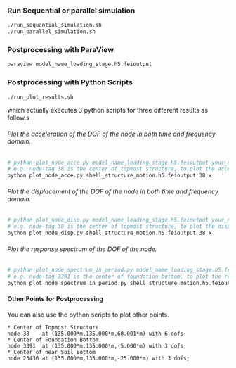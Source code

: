 ### Run Sequential or parallel simulation
```bash
./run_sequential_simulation.sh
./run_parallel_simulation.sh
```

### Postprocessing with ParaView
```bash
paraview model_name_loading_stage.h5.feioutput
```

### Postprocessing with Python Scripts
```bash
./run_plot_results.sh
```
which actually executes 3 python scripts for three different results as follow.s

###### Plot the acceleration of the DOF of the node in both time and frequency domain.
```bash
# python plot_node_acce.py model_name_loading_stage.h5.feioutput your_nodetag your_dof
# e.g. node-tag 38 is the center of topmost structure, to plot the acceleration series in x direction of node 38 : 
python plot_node_acce.py shell_structure_motion.h5.feioutput 38 x
```

###### Plot the displacement of the DOF of the node in both time and frequency domain.
```bash
# python plot_node_disp.py model_name_loading_stage.h5.feioutput your_nodetag your_dof
# e.g. node-tag 38 is the center of topmost structure, to plot the displacement series in x direction of node 38 : 
python plot_node_disp.py shell_structure_motion.h5.feioutput 38 x
```

###### Plot the response spectrum of the DOF of the node.
```bash
# python plot_node_spectrum_in_period.py model_name_loading_stage.h5.feioutput your_nodetag your_dof
# e.g. node-tag 3391 is the center of foundation bottom, to plot the response spectrum in x direction of node 3391 : 
python plot_node_spectrum_in_period.py shell_structure_motion.h5.feioutput 3391 x
```

#### Other Points for Postprocessing
You can also use the python scripts to plot other points.
```
* Center of Topmost Structure.
node 38    at (135.000*m,135.000*m,60.001*m) with 6 dofs; 
* Center of Foundation Bottom. 
node 3391  at (135.000*m,135.000*m,-5.000*m) with 3 dofs; 
* Center of near Soil Bottom
node 23436 at (135.000*m,135.000*m,-25.000*m) with 3 dofs; 
```



